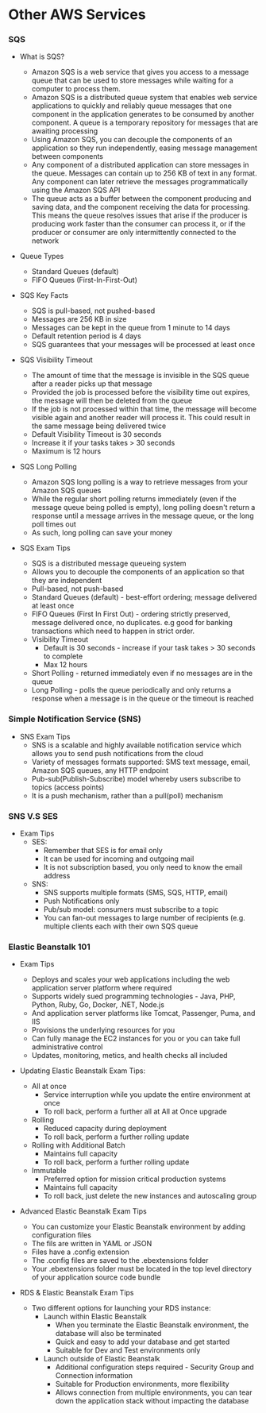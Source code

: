 # Other AWS Services

### SQS

- What is SQS?
  - Amazon SQS is a web service that gives you access to a message queue that can be used to store messages while waiting for a computer to process them.
  - Amazon SQS is a distributed queue system that enables web service applications to quickly and reliably queue messages that one component in the application generates to be consumed by another component. A queue is a temporary repository for messages that are awaiting processing
  - Using Amazon SQS, you can decouple the components of an application so they run independently, easing message management between components
  - Any component of a distributed application can store messages in the queue. Messages can contain up to 256 KB of text in any format. Any component can later retrieve the messages programmatically using the Amazon SQS API
  - The queue acts as a buffer between the component producing and saving data, and the component receiving the data for processing. This means the queue resolves issues that arise if the producer is producing work faster than the consumer can process it, or if the producer or consumer are only intermittently connected to the network

- Queue Types
  - Standard Queues (default)
  - FIFO Queues (First-In-First-Out)

- SQS Key Facts
  - SQS is pull-based, not pushed-based
  - Messages are 256 KB in size
  - Messages can be kept in the queue from 1 minute to 14 days
  - Default retention period is 4 days
  - SQS guarantees that your messages will be processed at least once

- SQS Visibility Timeout
  - The amount of time that the message is invisible in the SQS queue after a reader picks up that message
  - Provided the job is processed before the visibility time out expires, the message will then be deleted  from the queue
  - If the job is not processed within that time, the message will become visible again and another reader will process it. This could result in the same message being delivered twice
  - Default Visibility Timeout is 30 seconds
  - Increase it if your tasks takes > 30 seconds
  - Maximum is 12 hours

- SQS Long Polling
  - Amazon SQS long polling is a way to retrieve messages from your Amazon SQS queues
  - While the regular short polling returns immediately (even if the message queue being polled is empty), long polling doesn't return a response until a message arrives in the message queue, or the long poll times out
  - As such, long polling can save your money

- SQS Exam Tips
  - SQS is a distributed message queueing system
  - Allows you to decouple the components of an application so that they are independent
  - Pull-based, not push-based
  - Standard Queues (default) - best-effort ordering; message delivered at least once
  - FIFO Queues (First In First Out) - ordering strictly preserved, message delivered once, no duplicates. e.g good for banking transactions which need to happen in strict order.
  - Visibility Timeout
    - Default is 30 seconds - increase if your task takes > 30 seconds to complete
    - Max 12 hours
  - Short Polling - returned immediately even if no messages are in the queue
  - Long Polling - polls the queue periodically and only returns a response when a message is in the queue or the timeout is reached


### Simple Notification Service (SNS)

- SNS Exam Tips
  - SNS is a scalable and highly available notification service which allows you to send push notifications from the cloud
  - Variety of messages formats supported: SMS text message, email, Amazon SQS queues, any HTTP endpoint
  - Pub-sub(Publish-Subscribe) model whereby users subscribe to topics (access points)
  - It is a push mechanism, rather than a pull(poll) mechanism

### SNS V.S SES
- Exam Tips
  - SES:
    - Remember that SES is for email only
    - It can be used for incoming and outgoing mail
    - It is not subscription based, you only need to know the email address
  - SNS:
    - SNS supports multiple formats (SMS, SQS, HTTP, email)
    - Push Notifications only
    - Pub/sub model: consumers must subscribe to a topic
    - You can fan-out messages to large number of recipients (e.g. multiple clients each with their own SQS queue

### Elastic Beanstalk 101

- Exam Tips
  - Deploys and scales your web applications including the web application server platform where required
  - Supports widely sued programming technologies - Java, PHP, Python, Ruby, Go, Docker, .NET, Node.js
  - And application server platforms like Tomcat, Passenger, Puma, and IIS
  - Provisions the underlying resources for you
  - Can fully manage the EC2 instances for you or you can take full administrative control
  - Updates, monitoring, metics, and health checks all included

- Updating Elastic Beanstalk Exam Tips:
  - All at once
    - Service interruption while you update the entire environment at once
    - To roll back, perform a further all at All at Once upgrade
  - Rolling
    - Reduced capacity during deployment
    - To roll back, perform a further rolling update
  - Rolling with Additional Batch
    - Maintains full capacity
    - To roll back, perform a further rolling update
  - Immutable
    - Preferred option for mission critical production systems
    - Maintains full capacity
    - To roll back, just delete the new instances and autoscaling group

- Advanced Elastic Beanstalk Exam Tips
  - You can customize your Elastic Beanstalk environment by adding configuration files
  - The fils are written in YAML or JSON
  - Files have a .config extension
  - The .config files are saved to the .ebextensions folder
  - Your .ebextensions folder must be located in the top level directory of your application source code bundle

- RDS & Elastic Beanstalk Exam Tips
  - Two different options for launching your RDS instance:
    - Launch within Elastic Beanstalk
      - When you terminate the Elastic Beanstalk environment, the database will also be terminated
      - Quick and easy to add your database and get started
      - Suitable for Dev and Test environments only
    - Launch outside of Elastic Beanstalk
      - Additional configuration steps required - Security Group and Connection information
      - Suitable for Production environments, more flexibility
      - Allows connection from multiple environments, you can tear down the application stack without impacting the database
